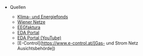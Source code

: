 <!-- markdownlint-disable first-line-h1 -->

- Quellen

  - [Klima- und Energiefonds](https://energiegemeinschaften.gv.at/)
  - [Wiener Netze](https://www.wienernetze.at/erneuerbare-energien-gemeinsam-nutzen/)
  - [EEGfaktura](https://github.com/eegfaktura/)
  - [EDA Portal](https://www.eda.at/energiegemeinschaften/)
  - [EDA Portal (YouTube)](https://www.youtube.com/watch?v=yw7dFEtkaio/)
  - [E-Control](https://www.e-control.at/[Gas- und Strom Netz Ausichtsbehörde])